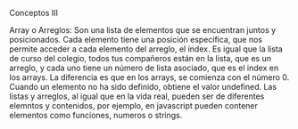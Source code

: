 Conceptos III

Array o Arreglos: Son una lista de elementos que se encuentran juntos y posicionados. Cada elemento tiene una posición específica, que nos permite acceder a cada elemento del arreglo, el índex. Es igual que la lista de curso del colegio, todos tus compañeros están en la lista, que es un arreglo, y cada uno tiene un número de lista asociado, que es el index en los arrays. La diferencia es que en los arrays, se comienza con el número 0.
Cuando un elemento no ha sido definido, obtiene el valor undefined.
Las listas y arreglos, al igual que en la vida real, pueden ser de diferentes elemntos y contenidos, por ejemplo, en javascript pueden contener elementos como funciones, numeros o strings.
